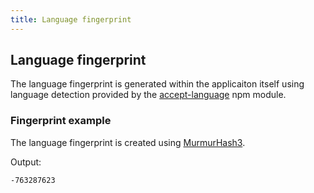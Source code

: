 ```yaml
---
title: Language fingerprint
---
```


## Language fingerprint

The language fingerprint is generated within the applicaiton itself using language detection provided by the [accept-language](https://github.com/tinganho/node-accept-language) npm module.

### Fingerprint example

The language fingerprint is created using [MurmurHash3](https://en.wikipedia.org/wiki/MurmurHash).

Output:

	-763287623
